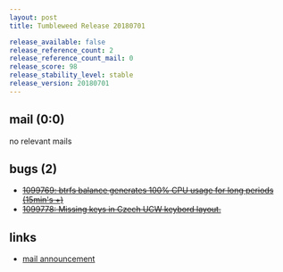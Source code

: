 ```yaml
---
layout: post
title: Tumbleweed Release 20180701

release_available: false
release_reference_count: 2
release_reference_count_mail: 0
release_score: 98
release_stability_level: stable
release_version: 20180701
---
```


## mail (0:0)

no relevant mails

## bugs (2)

<!--more-->

- ~~[1099769: btrfs balance generates 100% CPU usage for long periods (15min's +)](https://bugzilla.opensuse.org/show_bug.cgi?id=1099769)~~
- ~~[1099778: Missing keys in Czech UCW keybord layout.](https://bugzilla.opensuse.org/show_bug.cgi?id=1099778)~~



## links

- [mail announcement](https://lists.opensuse.org/opensuse-factory/2018-07/msg00022.html)
